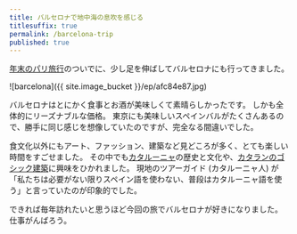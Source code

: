 ```yaml
---
title: バルセロナで地中海の息吹を感じる
titlesuffix: true
permalink: /barcelona-trip
published: true
---
```


[年末のパリ旅行](/french-oysters)のついでに、少し足を伸ばしてバルセロナにも行ってきました。

![barcelona]({{ site.image_bucket }}/ep/afc84e87.jpg)

バルセロナはとにかく食事とお酒が美味しくて素晴らしかったです。
しかも全体的にリーズナブルな価格。
東京にも美味しいスペインバルがたくさんあるので、勝手に同じ感じを想像していたのですが、完全なる間違いでした。

食文化以外にもアート、ファッション、建築など見どころが多く、とても楽しい時間をすごせました。
その中でも[カタルーニャ](https://ja.wikipedia.org/wiki/%E3%82%AB%E3%82%BF%E3%83%AB%E3%83%BC%E3%83%8B%E3%83%A3%E5%B7%9E)の歴史と文化や、[カタランのゴシック建築](https://en.wikipedia.org/wiki/Catalan_Gothic)に興味をひかれました。
現地のツアーガイド (カタルーニャ人) が「私たちは必要がない限りスペイン語を使わない、普段はカタルーニャ語を使う」と言っていたのが印象的でした。

できれば毎年訪れたいと思うほど今回の旅でバルセロナが好きになりました。
仕事がんばろう。
